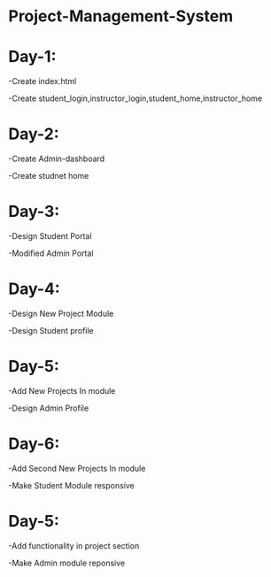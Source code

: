 # Project-Management-System
<h1>Day-1:</h1>
<p>-Create index.html</p>
<p>-Create student_login,instructor_login,student_home,instructor_home</p>
<h1>Day-2:</h1>
<p>-Create Admin-dashboard</p>
<p>-Create studnet home</p>
<h1>Day-3:</h1>
<p>-Design Student Portal</p>
<p>-Modified Admin Portal</p>
<h1>Day-4:</h1>
<p>-Design New Project Module</p>
<p>-Design Student profile</p>
<h1>Day-5:</h1>
<p>-Add New Projects In module </p>
<p>-Design Admin Profile</p>
<h1>Day-6:</h1>
<p>-Add Second New Projects In module </p>
<p>-Make Student Module responsive</p>
<h1>Day-5:</h1>
<p>-Add functionality in project section </p>
<p>-Make Admin module reponsive</p>